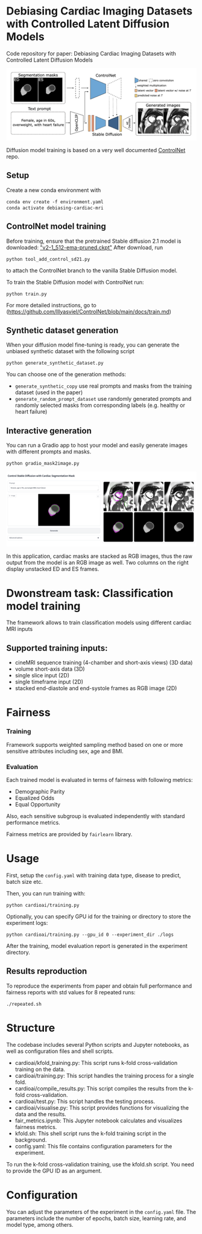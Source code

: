 # Debiasing Cardiac Imaging Datasets with Controlled Latent Diffusion Models
Code repository for paper: Debiasing Cardiac Imaging Datasets with Controlled Latent Diffusion Models

![img](figures/figure.png)

Diffusion model training is based on a very well documented [ControlNet](https://github.com/lllyasviel/ControlNet) repo. 

## Setup
Create a new conda environment with
```
conda env create -f environment.yaml
conda activate debiasing-cardiac-mri
```

## ControlNet model training

Before training, ensure that the pretrained Stable diffusion 2.1 model is downloaded: 
["v2-1_512-ema-pruned.ckpt"](https://huggingface.co/stabilityai/stable-diffusion-2-1-base/tree/main)
After download, run
```
python tool_add_control_sd21.py
```
to attach the ControlNet branch to the vanilla Stable Diffusion model.


To train the Stable Diffusion model with ControlNet run:
```
python train.py
```

For more detailed instructions, go to (https://github.com/lllyasviel/ControlNet/blob/main/docs/train.md)

## Synthetic dataset generation
When your diffusion model fine-tuning is ready, you can generate the unbiased synthetic dataset with the following script
```
python generate_synthetic_dataset.py
```
You can choose one of the generation methods:
 - `generate_synthetic_copy` use real prompts and masks from the training dataset (used in the paper)
 - `generate_random_prompt_dataset` use randomly generated prompts and randomly selected masks from corresponding labels (e.g. healthy or heart failure)

## Interactive generation
You can run a Gradio app to host your model and easily generate images with different prompts and masks.
```
python gradio_mask2image.py
```

![img](figures/gradio_cmr.png)

In this application, cardiac masks are stacked as RGB images, thus the raw output from the model is an RGB image as well. Two columns on the right display unstacked ED and ES frames.


# Dwonstream task: Classification model training

The framework allows to train classification models using different cardiac MRI inputs

## Supported training inputs:
 - cineMRI sequence training (4-chamber and short-axis views) (3D data)
 - volume short-axis data (3D)
 - single slice input (2D)
 - single timeframe input (2D)
 - stacked end-diastole and end-systole frames as RGB image (2D)

# Fairness

### Training
Framework supports weighted sampling method based on one or more sensitive attributes including sex, age and BMI.

### Evaluation
Each trained model is evaluated in terms of fairness with following metrics:
 - Demographic Parity
 - Equalized Odds
 - Equal Opportunity

Also, each sensitive subgroup is evaluated independently with standard performance metrics.

Fairness metrics are provided by `fairlearn` library.

# Usage

First, setup the `config.yaml` with training data type, disease to predict, batch size etc.

Then, you can run training with:
```
python cardioai/training.py
```

Optionally, you can specify GPU id for the training or directory to store the experiment logs:
```
python cardioai/training.py --gpu_id 0 --experiment_dir ./logs
```

After the training, model evaluation report is generated in the experiment directory.

## Results reproduction

To reproduce the experiments from paper and obtain full performance and fairness reports with std values for 8 repeated runs:
```
./repeated.sh
```

# Structure

The codebase includes several Python scripts and Jupyter notebooks, as well as configuration files and shell scripts.

- cardioai/kfold_training.py: This script runs k-fold cross-validation training on the data.
- cardioai/training.py: This script handles the training process for a single fold.
- cardioai/compile_results.py: This script compiles the results from the k-fold cross-validation.
- cardioai/test.py: This script handles the testing process.
- cardioai/visualise.py: This script provides functions for visualizing the data and the results.
- fair_metrics.ipynb: This Jupyter notebook calculates and visualizes fairness metrics.
- kfold.sh: This shell script runs the k-fold training script in the background.
- config.yaml: This file contains configuration parameters for the experiment.


To run the k-fold cross-validation training, use the kfold.sh script. You need to provide the GPU ID as an argument.

# Configuration

You can adjust the parameters of the experiment in the `config.yaml` file. The parameters include the number of epochs, batch size, learning rate, and model type, among others.
